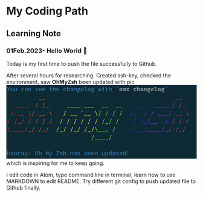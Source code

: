 # **My Coding Path**
## Learning Note

### 01Feb.2023- Hello World :tada:
Today is my first time to push the file successfully to Github.

After several hours for researching.
Created ssh-key, checked the environment, saw __OhMyZsh__ been updated with pic
![OMZ](Image/OMZ.png)
which is inspiring for me to keep going.

I edit code in Atom, type command line in terminal, learn how to use MARKDOWN to edit README.
Try different git config to push updated file to Github finally.
